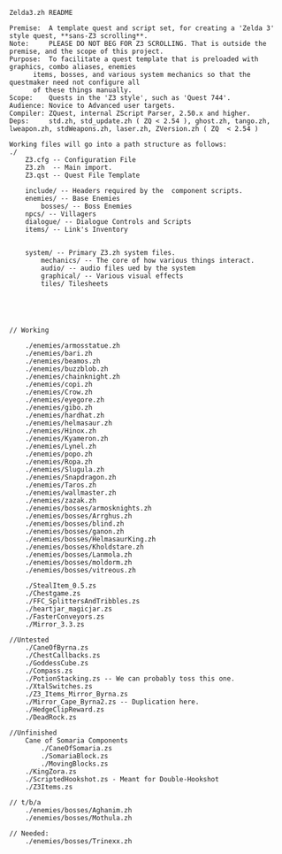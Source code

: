 
	Zelda3.zh README

	Premise:  A template quest and script set, for creating a 'Zelda 3' style quest, **sans-Z3 scrolling**.
	Note:     PLEASE DO NOT BEG FOR Z3 SCROLLING. That is outside the premise, and the scope of this project. 
	Purpose:  To facilitate a quest template that is preloaded with graphics, combo aliases, enemies
		  items, bosses, and various system mechanics so that the questmaker need not configure all
		  of these things manually. 
	Scope:    Quests in the 'Z3 style', such as 'Quest 744'. 
	Audience: Novice to Advanced user targets.
	Compiler: ZQuest, internal ZScript Parser, 2.50.x and higher. 
	Deps:     std.zh, std_update.zh ( ZQ < 2.54 ), ghost.zh, tango.zh, lweapon.zh, stdWeapons.zh, laser.zh, ZVersion.zh ( ZQ  < 2.54 ) 

	Working files will go into a path structure as follows:
	./
		Z3.cfg -- Configuration File
		Z3.zh  -- Main import. 
		Z3.qst -- Quest File Template
		
		include/ -- Headers required by the  component scripts. 
		enemies/ -- Base Enemies
			bosses/ -- Boss Enemies
		npcs/ -- Villagers
		dialogue/ -- Dialogue Controls and Scripts
		items/ -- Link's Inventory
		
		
		system/ -- Primary Z3.zh system files. 
			mechanics/ -- The core of how various things interact.
			audio/ -- audio files ued by the system
			graphical/ -- Various visual effects
			tiles/ Tilesheets
		
		

			

	// Working
	
		./enemies/armosstatue.zh
		./enemies/bari.zh
		./enemies/beamos.zh
		./enemies/buzzblob.zh
		./enemies/chainknight.zh
		./enemies/copi.zh
		./enemies/Crow.zh
		./enemies/eyegore.zh
		./enemies/gibo.zh
		./enemies/hardhat.zh
		./enemies/helmasaur.zh
		./enemies/Hinox.zh
		./enemies/Kyameron.zh
		./enemies/Lynel.zh
		./enemies/popo.zh
		./enemies/Ropa.zh
		./enemies/Slugula.zh
		./enemies/Snapdragon.zh
		./enemies/Taros.zh
		./enemies/wallmaster.zh
		./enemies/zazak.zh
		./enemies/bosses/armosknights.zh
		./enemies/bosses/Arrghus.zh
		./enemies/bosses/blind.zh
		./enemies/bosses/ganon.zh
		./enemies/bosses/HelmasaurKing.zh
		./enemies/bosses/Kholdstare.zh
		./enemies/bosses/Lanmola.zh
		./enemies/bosses/moldorm.zh
		./enemies/bosses/vitreous.zh

		./StealItem_0.5.zs
		./Chestgame.zs
		./FFC_SplittersAndTribbles.zs
		./heartjar_magicjar.zs
		./FasterConveyors.zs
		./Mirror_3.3.zs

	//Untested
		./CaneOfByrna.zs
		./ChestCallbacks.zs
		./GoddessCube.zs
		./Compass.zs
		./PotionStacking.zs -- We can probably toss this one. 
		./XtalSwitches.zs
		./Z3_Items_Mirror_Byrna.zs
		./Mirror_Cape_Byrna2.zs -- Duplication here. 
		./HedgeClipReward.zs
		./DeadRock.zs

	//Unfinished
		Cane of Somaria Components
			./CaneOfSomaria.zs
			./SomariaBlock.zs
			./MovingBlocks.zs	
		./KingZora.zs
		./ScriptedHookshot.zs - Meant for Double-Hookshot
		./Z3Items.zs
		
	// t/b/a
		./enemies/bosses/Aghanim.zh
		./enemies/bosses/Mothula.zh
		
	// Needed:
		./enemies/bosses/Trinexx.zh

